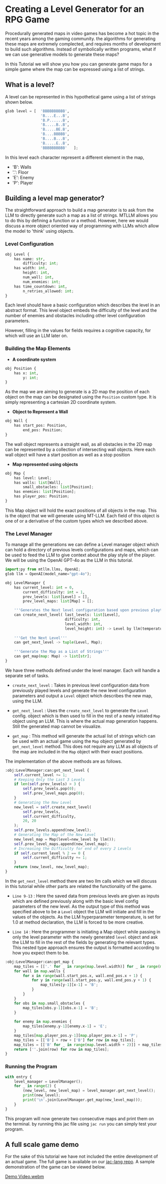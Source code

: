 # Creating a Level Generator for an RPG Game

Procedurally generated maps in video games has become a hot topic in the recent years among the gaming community. the algorithms for generating these maps are extremely complected, and requires months of development to build such algorithms. Instead of symbolically written programs, what if we can use generative models to generate these maps?

In this Tutorial we will show you how you can generate game maps for a simple game where the map can be expressed using a list of strings.

## What is a level?

A level can be represented in this hypothetical game using a list of strings shown below.

```python
glob level = [  'BBBBBBBBBB',
                'B....E...B',
                'B.P......B',
                'B.....B..B',
                'B.....BE.B',
                'B....BBBBB',
                'B....B...B',
                'B.....E..B',
                'BBBBBBBBBB'   ];
```

In this level each character represent a different element in the map,

- 'B': Walls
- '.': Floor
- 'E': Enemy
- 'P': Player

## Building a level map generator?

The straightforward approach to build a map generator is to ask from the LLM to directly generate such a map as a list of strings. MTLLM allows you to do this by defining a function or a method. However, here we would discuss a more object oriented way of programming with LLMs which allow the model to 'think' using objects.

### Level Configuration

```python | level_manager.jac
obj Level {
    has name: str,
        difficulty: int;
    has width: int,
        height: int,
        num_wall: int,
        num_enemies: int;
    has time_countdown: int,
        n_retries_allowed: int;
}
```

Each level should have a basic configuration which describes the level in an abstract format. This level object embeds the difficulty of the level and the number of enemies and obstacles including other level configuration parameters.

However, filling in the values for fields requires a cognitive capacity, for which will use an LLM later on.

### Building the Map Elements

- **A coordinate system**

```python
obj Position {
    has x: int,
        y: int;
}
```

As the map we are aiming to generate is a 2D map the position of each object on the map can be designated using the ```Position``` custom type. It is simply representing a cartesian 2D coordinate system.

- **Object to Represent a Wall**

```python
obj Wall {
    has start_pos: Position,
        end_pos: Position;
}
```

The wall object represents a straight wall, as all obstacles in the 2D map can be represented by a collection of intersecting wall objects. Here each wall object will have a start position as well as a stop position

- **Map represented using objects**

```python
obj Map {
    has level: Level;
    has walls: list[Wall],
        small_obstacles: list[Position];
    has enemies: list[Position];
    has player_pos: Position;
}
```

This Map object will hold the exact positions of all objects in the map. This is the object that we will generate using MT-LLM. Each field of this object is one of or a derivative of the custom types which we described above.

### The Level Manager

To manage all the generations we can define a Level manager object which can hold a directory of previous levels configurations and maps, which can be used to feed the LLM to give context about the play style of the player. We will be using the OpenAI GPT-4o as the LLM in this tutorial.

```python
import:py from mtllm.llms, OpenAI;
glob llm = OpenAI(model_name="gpt-4o");

obj LevelManager {
    has current_level: int = 0,
        current_difficulty: int = 1,
        prev_levels: list[Level] = [],
        prev_level_maps: list[Map] = [];

    '''Generates the Next level configuration based upon previous playthroughs'''
    can create_next_level( last_levels: list[Level], 
                           difficulty: int, 
                           level_width: int, 
                           level_height: int) -> Level by llm(temperature=1.0);
    
    '''Get the Next Level'''
    can get_next_level -> tuple(Level, Map);
    
    '''Generate the Map as a List of Strings'''
    can get_map(map: Map) -> list[str];
}
```

We have three methods defined under the level manager. Each will handle a separate set of tasks.

- ```create_next_level``` : Takes in previous level configuration data from previously played levels and generate the new level configuration parameters and output a ```Level``` object which describes the new map, using the LLM.

- ```get_next_level``` : Uses the ```create_next_level``` to generate the ```Level``` config. object which is then used to fill in the rest of a newly initiated ```Map``` object using an LLM. This is where the actual map generation happens. Still the generated map cannot be visualize.

- ```get_map``` : This method will generate the actual list of strings which can be used with an actual game using the ```Map``` object generated by ```get_next_level``` method. This does not require any LLM as all objects of the map are included in the ```Map``` object with their exact positions.

The implementation of the above methods are as follows.

```python
:obj:LevelManager:can:get_next_level {
    self.current_level += 1;
    # Keeping Only the Last 3 Levels
    if len(self.prev_levels) > 3 {
        self.prev_levels.pop(0);
        self.prev_level_maps.pop(0);
    }
    # Generating the New Level
    new_level = self.create_next_level(
        self.prev_levels,
        self.current_difficulty,
        20, 20
    );
    self.prev_levels.append(new_level);
    # Generating the Map of the New Level
    new_level_map = Map(level=new_level by llm());
    self.prev_level_maps.append(new_level_map);
    # Increasing the Difficulty for end of every 2 Levels
    if self.current_level % 2 == 0 {
        self.current_difficulty += 1;
    }
    return (new_level, new_level_map);
}
```

In the ```get_next_level``` method there are two llm calls which we will discuss in this tutorial while other parts are related the functionality of the game.

- ```Line 9-13``` : Here the saved data from previous levels are given as inputs which are defined previously along with the basic level config parameters of the new level. As the output type of this method was specified above to be a ```Level``` object the LLM will initiate and fill in the values of the objects. As the LLM hyperparameter temperature, is set for 1.0 at method declaration, the LLM is forced to be more creative.

- ```Line 14``` : Here the programmer is initiating a Map object while passing in only the level parameter with the newly generated ```level``` object and ask the LLM to fill in the rest of the fields by generating the relevant types. This nested type approach ensures the output is formatted according to how you expect them to be.

```python
:obj:LevelManager:can:get_map {
    map_tiles = [['.' for _ in range(map.level.width)] for _ in range(map.level.height)];
    for wall in map.walls {
        for x in range(wall.start_pos.x, wall.end_pos.x + 1) {
            for y in range(wall.start_pos.y, wall.end_pos.y + 1) {
                map_tiles[y-1][x-1] = 'B';
            }
        }
    }
    for obs in map.small_obstacles {
        map_tiles[obs.y-1][obs.x-1] = 'B';
    }
    
    for enemy in map.enemies {
        map_tiles[enemy.y-1][enemy.x-1] = 'E';
    }
    map_tiles[map.player_pos.y-1][map.player_pos.x-1] = 'P';
    map_tiles = [['B'] + row + ['B'] for row in map_tiles];
    map_tiles = [['B' for _ in range(map.level.width + 2)]] + map_tiles + [['B' for _ in range(map.level.width + 2)]];
    return [''.join(row) for row in map_tiles];
}
```

### Running the Program

```python
with entry {
    level_manager = LevelManager();
    for _ in range(2) {
        (new_level, new_level_map) = level_manager.get_next_level();
        print(new_level);
        print('\n'.join(LevelManager.get_map(new_level_map)));
    }
}
```

This program will now generate two consecutive maps and print them on the terminal. by running this jac file using ```jac run``` you can simply test your program.

## A full scale game demo

For the sake of this tutorial we have not included the entire development of an actual game. The full game is available on our [jac-lang repo](https://github.com/Jaseci-Labs/jaclang/tree/main/examples/rpg_game). A sample demonstration of the game can be viewed below.

[Demo Video.webm](https://github.com/Jayanaka-98/py-game-RPG/assets/110921856/1ac069eb-7a07-462f-82fe-a8c1e3481935)


<!-- obj Position {
    has x: int,
        y: int;
}

obj Wall {
    has start_pos: Position,
        end_pos: Position;
}

obj Map_tiles {
    has level: Level;
    has walls: list[Wall],
        small_obstacles: list[Position];
    has enemies: list[Position];
    has player_pos: Position;
}

obj LevelManager {
    has current_level: int = 0,
        current_difficulty: int = 1,
        prev_levels: list[Level] = [],
        prev_level_maps: list[Map_tiles] = [];

    can create_next_level(last_levels: list[Level], difficulty: int)
    -> Level by llm(temperature=0.8);

    '''Get the Next Level'''
    can get_next_level (current_level: int) -> tuple(Level, Map_tiles);

    '''Get the map of the level'''
    can get_map(map: Map_tiles) -> str;

} -->
